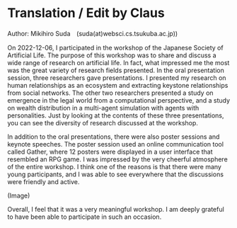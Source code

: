 # Translation / Edit by Claus
Author: Mikihiro Suda　(suda(at)websci.cs.tsukuba.ac.jp))

On 2022-12-06, I participated in the workshop of the Japanese Society of Artificial Life. The purpose of this workshop was to share and discuss a wide range of research on artificial life. In fact, what impressed me the most was the great variety of research fields presented. In the oral presentation session, three researchers gave presentations. I presented my research on human relationships as an ecosystem and extracting keystone relationships from social networks. The other two researchers presented a study on emergence in the legal world from a computational perspective, and a study on wealth distribution in a multi-agent simulation with agents with personalities. Just by looking at the contents of these three presentations, you can see the diversity of research discussed at the workshop.

In addition to the oral presentations, there were also poster sessions and keynote speeches. The poster session used an online communication tool called Gather, where 12 posters were displayed in a user interface that resembled an RPG game. I was impressed by the very cheerful atmosphere of the entire workshop. I think one of the reasons is that there were many young participants, and I was able to see everywhere that the discussions were friendly and active.

(Image)

Overall, I feel that it was a very meaningful workshop. I am deeply grateful to have been able to participate in such an occasion.
